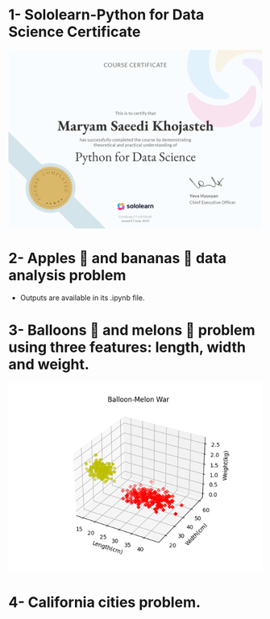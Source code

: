 # 1- Sololearn-Python for Data Science Certificate

![cert](Output/python-for-data-science.png)

# 2- Apples 🍎 and bananas 🍌 data analysis problem

- Outputs are available in its .ipynb file.

# 3- Balloons 🎈 and melons 🍈 problem using three features: length, width and weight.

![plot](Output/baloon-melon-war.png)

# 4- California cities problem.


